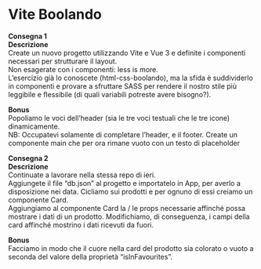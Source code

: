 Vite Boolando  
===
**Consegna 1**  
**Descrizione**     
Create un nuovo progetto utilizzando Vite e Vue 3 e definite i componenti necessari per strutturare il layout.   
Non esagerate con i componenti: less is more.   
L’esercizio già lo conoscete (html-css-boolando), ma la sfida è suddividerlo in componenti e provare a sfruttare SASS per rendere il nostro stile più leggibile e flessibile (di quali variabili potreste avere bisogno?).  

**Bonus**   
Popoliamo le voci dell’header (sia le tre voci testuali che le tre icone) dinamicamente.  
NB: Occupatevi solamente di completare l’header, e il footer. Create un componente main che per ora rimane vuoto con un testo di placeholder  

**Consegna 2**  
**Descrizione**  
Continuate a lavorare nella stessa repo di ieri.   
Aggiungete il file “db.json” al progetto e importatelo in App, per averlo a disposizione nei data. Cicliamo sui prodotti e per ognuno di essi creiamo un componente Card.  
Aggiungiamo al componente Card la / le props necessarie affinché possa mostrare i dati di un prodotto. Modifichiamo, di conseguenza, i campi della card affinché mostrino i dati ricevuti da fuori.

**Bonus**  
Facciamo in modo che il cuore nella card del prodotto sia colorato o vuoto a seconda del valore della proprietà “isInFavourites”.  
